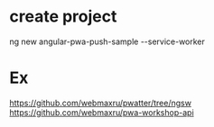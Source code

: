 # create project
ng new angular-pwa-push-sample --service-worker

# Ex
https://github.com/webmaxru/pwatter/tree/ngsw
https://github.com/webmaxru/pwa-workshop-api
